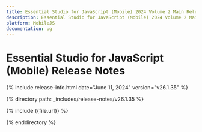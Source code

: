 ```yaml
---
title: Essential Studio for JavaScript (Mobile) 2024 Volume 2 Main Release Release Notes  
description: Essential Studio for JavaScript (Mobile) 2024 Volume 2 Main Release Release Notes  
platform: MobileJS
documentation: ug
---
```


# Essential Studio for JavaScript (Mobile)  Release Notes  

{% include release-info.html date="June 11, 2024"  version="v26.1.35" %} 

{% directory path: _includes/release-notes/v26.1.35 %}

{% include {{file.url}} %}

{% enddirectory %}